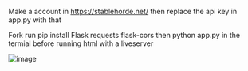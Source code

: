 Make a account in https://stablehorde.net/ then replace the api key in app.py with that

Fork run pip install Flask requests flask-cors then python app.py in the termial before running html with a liveserver

![image](https://github.com/user-attachments/assets/a1b81503-504e-4e28-bf60-25d3f95be892)
